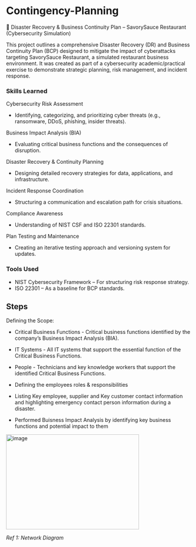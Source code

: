 # Contingency-Planning
🚨 Disaster Recovery & Business Continuity Plan – SavorySauce Restaurant (Cybersecurity Simulation)
 
This project outlines a comprehensive Disaster Recovery (DR) and Business Continuity Plan (BCP) designed to mitigate the impact of cyberattacks targeting SavorySauce Restaurant, a simulated restaurant business environment. It was created as part of a cybersecurity academic/practical exercise to demonstrate strategic planning, risk management, and incident response.

### Skills Learned

Cybersecurity Risk Assessment
- Identifying, categorizing, and prioritizing cyber threats (e.g., ransomware, DDoS, phishing, insider threats).

Business Impact Analysis (BIA)
- Evaluating critical business functions and the consequences of disruption.

Disaster Recovery & Continuity Planning
- Designing detailed recovery strategies for data, applications, and infrastructure.

Incident Response Coordination
- Structuring a communication and escalation path for crisis situations.

Compliance Awareness
- Understanding of NIST CSF and ISO 22301 standards.

Plan Testing and Maintenance
- Creating an iterative testing approach and versioning system for updates.

### Tools Used

- NIST Cybersecurity Framework – For structuring risk response strategy.
- ISO 22301 – As a baseline for BCP standards.

## Steps

Defining the Scope:
- Critical Business Functions - Critical business functions identified by the company’s Business Impact Analysis (BIA).
- IT Systems - All IT systems that support the essential function of the Critical Business Functions.
- People - Technicians and key knowledge workers that support the identified Critical Business Functions.

- Defining the employees roles & responsibilities
- Listing Key employee, supplier and Key customer contact information and highlighting emergency contact person information during a disaster.
- Performed Buisness Impact Analysis by identifying key business functions and potential impact to them
<img width="362" height="259" alt="image" src="https://github.com/user-attachments/assets/611fe415-a195-48d0-a0df-2a7b5c636b57" />

*Ref 1: Network Diagram*
